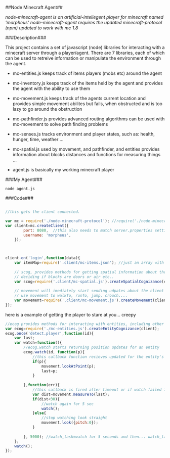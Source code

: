 ##Node Minecraft Agent##

*node-minecraft-agent is an artificial-intellegent player for minecraft named 'morpheus'*
*node-minecraft-agent requires the updated minecraft-protocol (npm) updated to work with mc 1.8*


###Description###

This project contains a set of javascript (node) libraries for interacting with a minecraft server through a
player/agent. There are 7 libraries, each of which can be used to retreive information or manipulate the environment 
through the agent. 

- mc-entities.js  keeps track of items players (mobs etc) around the agent
- mc-inventory.js  keeps track of the items held by the agent and provides the agent with the ability to use them
- mc-movement.js  keeps track of the agents current location and provides simple movement abilites but fails, when obstructed and is too lazy to go around the obstruction
- mc-pathfinder.js provides advanced routing algorithms can be used with mc-movement to solve path finding problems
- mc-senses.js tracks environment and player states, such as: health, hunger, time, weather ...
- mc-spatial.js used by movement, and pathfinder, and entities provides information about blocks distances and functions for measuring things ...

- agent.js is basically my working minecraft player 

###My Agent###

```terminal
node agent.js
```

###Code###

```js

//this gets the client connected. 

var mc = require('./node-minecraft-protocol'); //require('./node-minecraft-protocol/sub/folders/to/index.js')
var client=mc.createClient({
		port: 8080,  //this also needs to match server.properties setting: server-port   
		username: 'morpheus',
	});
	
```




```js

client.on('login',function(data){
	var itemMap=require('.client/mc-items.json'); //just an array with id's codes, and names of items
	
	// scog, provides methods for getting spatial information about the world. uses itemMap for 
	// deciding if blocks are doors or air etc..
	var scog=require('.client/mc-spatial.js').createSpatialCognizance(client, itemMap);
	
	// movement will imediately start sending udpates about the client's position. 
	// use movement to walkTo, runTo, jump, crouch....
	var movement=require('.client/mc-movement.js').createMovement(client, scog);
});	
```
	

here is a example of getting the player to stare at you... creepy

```js
//ecog provides methods for interacting with entities, including other players
var ecog=require('./mc-entities.js').createEntityCognizance(client);
ecog.once('detect.player',function(id){
	var last;
	var watch=function(){
		//ecog.watch starts returning position updates for an entity
		ecog.watch(id, function(p){
			//this callback function recieves updated for the entity's position
			if(p){
				movement.lookAtPoint(p);
				last=p;
			}
					
		},function(err){
			//this callback is fired after timeout or if watch failed for somereason.		
			var dist=movement.measureTo(last);
			if(dist<30){
				//watch again for 5 sec
				watch();
			}else{
				//stop watching look straight
				movement.look({pitch:0});
			}
					
		}, 5000); //watch_task=watch for 5 seconds and then... watch_task ...
	};
	watch();
});

```
